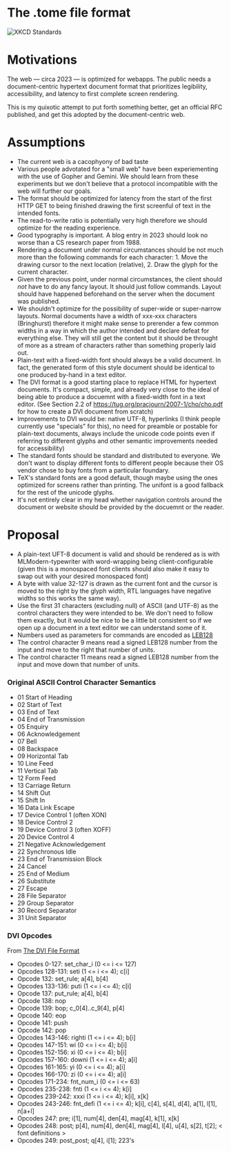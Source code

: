 # The .tome file format

![XKCD Standards](https://imgs.xkcd.com/comics/standards.png)

# Motivations

The web — circa 2023 — is optimized for webapps. The public
needs a document-centric hypertext document format that prioritizes
legibility, accessibility, and latency to first complete screen rendering.

This is my quixotic attempt to put forth something better, 
get an official RFC published, 
and get this adopted by the document-centric web.

# Assumptions

* The current web is a cacophyony of bad taste
* Various people advotated for a "small web" have been experiementing with the use of Gopher and Gemini. We should learn from these experiments but we don't believe that a protocol incompatible with the web will further our goals.
* The format should be optimized for latency from the start of the first HTTP GET to being finished drawing the first screenful of text in the intended fonts.
* The read-to-write ratio is potentially very high therefore we should optimize for the reading experience.
* Good typography is important. A blog entry in 2023 should look no worse than a CS research paper from 1988.
* Rendering a document under normal circumstances should be not much more than the following commands for each character: 1. Move the drawing cursor to the next location (relative), 2. Draw the glyph for the current character.
* Given the previous point, under normal circumstances, the client should *not* have to do any fancy layout. It should just follow commands. Layout should have happened beforehand on the server when the document was published.
* We shouldn't optimize for the possibility of super-wide or super-narrow layouts. Normal documents have a width of xxx-xxx characters (Bringhurst) therefore it might make sense to prerender a few common widths in a way in which the author intended and declare defeat for everything else. They will still get the content but it should be throught of more as a stream of characters rather than something properly laid out.
* Plain-text with a fixed-width font should always be a valid document. In fact, the generated form of this style document should be identical to one produced by-hand in a text editor.
* The DVI format is a good starting place to replace HTML for hypertext documents. It's compact, simple, and already very close to the ideal of being able to produce a docuemnt with a fixed-width font in a text editor. (See Section 2.2 of https://tug.org/pracjourn/2007-1/cho/cho.pdf for how to create a DVI document from scratch)
* Improvements to DVI would be: native UTF-8, hyperlinks (I think people currently use "specials" for this), no need for preamble or postable for plain-text documents, always include the unicode code points even if referring to different glyphs and other semantic improvements needed for accessibility)
* The standard fonts should be standard and distributed to everyone. We don't want to display different fonts to different people because their OS vendor chose to buy fonts from a particular foundary.
* TeX's standard fonts are a good default, though maybe using the ones optimized for screens rather than printing. The unifont is a good fallback for the rest of the unicode glyphs.
* It's not entirely clear in my head whether navigation controls around the document or website should be provided by the docuemnt or the reader.
  
# Proposal

* A plain-text UFT-8 document is valid and should be rendered as is with MLModern-typewriter with word-wrapping being client-configurable (given this is a monospaced font clients should also make it easy to swap out with your desired monospaced font) 
* A byte with value 32-127 is drawn as the current font and the cursor is moved to the right by the glyph width, RTL languages have negative widths so this works the same way).
* Use the first 31 characters (excluding null) of ASCII (and UTF-8) as the control characters they were intended to be. We don't need to follow them exactly, but it would be nice to be a little bit consistent so if we open up a document in a text editor we can understand some of it.
* Numbers used as parameters for commands are encoded as [LEB128](https://en.wikipedia.org/wiki/LEB128)
* The control character 9 means read a signed LEB128 number from the input and move to the right that number of units.
* The control character 11 means read a signed LEB128 number from the input and move down that number of units.


### Original ASCII Control Character Semantics

- 01 Start of Heading
- 02 Start of Text
- 03 End of Text
- 04 End of Transmission
- 05 Enquiry
- 06 Acknowledgement
- 07 Bell
- 08 Backspace
- 09 Horizontal Tab
- 10 Line Feed
- 11 Vertical Tab
- 12 Form Feed
- 13 Carriage Return
- 14 Shift Out
- 15 Shift In
- 16 Data Link Escape
- 17 Device Control 1 (often XON)
- 18 Device Control 2
- 19 Device Control 3 (often XOFF)
- 20 Device Control 4
- 21 Negative Acknowledgement
- 22 Synchronous Idle
- 23 End of Transmission Block
- 24 Cancel
- 25 End of Medium
- 26 Substitute
- 27 Escape
- 28 File Separator
- 29 Group Separator
- 30 Record Separator
- 31 Unit Separator

### DVI Opcodes

From [The DVI File Format](https://web.archive.org/web/20070403030353/http://www.math.umd.edu/~asnowden/comp-cont/dvi.html)

- Opcodes 0-127: set_char_i (0 <= i <= 127)
- Opcodes 128-131: seti (1 <= i <= 4); c[i]
- Opcode 132: set_rule; a[4], b[4]
- Opcodes 133-136: puti (1 <= i <= 4); c[i]
- Opcode 137: put_rule; a[4], b[4]
- Opcode 138: nop
- Opcode 139: bop; c_0[4]..c_9[4], p[4]
- Opcode 140: eop
- Opcode 141: push
- Opcode 142: pop
- Opcodes 143-146: righti (1 <= i <= 4); b[i]
- Opcodes 147-151: wi (0 <= i <= 4); b[i]
- Opcodes 152-156: xi (0 <= i <= 4); b[i]
- Opcodes 157-160: downi (1 <= i <= 4); a[i]
- Opcodes 161-165: yi (0 <= i <= 4); a[i]
- Opcodes 166-170: zi (0 <= i <= 4); a[i]
- Opcodes 171-234: fnt_num_i (0 <= i <= 63)
- Opcodes 235-238: fnti (1 <= i <= 4); k[i]
- Opcodes 239-242: xxxi (1 <= i <= 4); k[i], x[k]
- Opcodes 243-246: fnt_defi (1 <= i <= 4); k[i], c[4], s[4], d[4], a[1], l[1], n[a+l]
- Opcodes 247: pre; i[1], num[4], den[4], mag[4], k[1], x[k]
- Opcodes 248: post; p[4], num[4], den[4], mag[4], l[4], u[4], s[2], t[2]; < font definitions >
- Opcodes 249: post_post; q[4], i[1]; 223's

